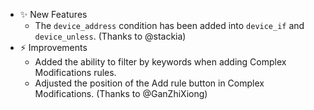-   ✨ New Features
    -   The `device_address` condition has been added into `device_if` and `device_unless`. (Thanks to @stackia)
-   ⚡️ Improvements
    -   Added the ability to filter by keywords when adding Complex Modifications rules.
    -   Adjusted the position of the Add rule button in Complex Modifications. (Thanks to @GanZhiXiong)
